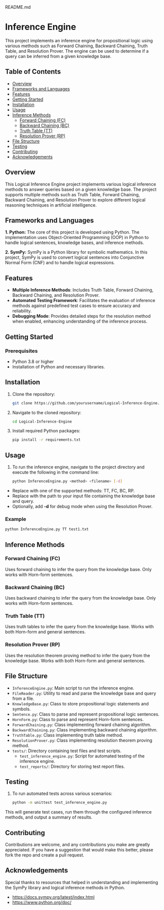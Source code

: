README.md

# Inference Engine

This project implements an inference engine for propositional logic using various methods such as Forward Chaining, Backward Chaining, Truth Table, and Resolution Prover. The engine can be used to determine if a query can be inferred from a given knowledge base.

## Table of Contents

- [Overview](#overview)
- [Frameworks and Languages](#frameworks-and-languages)
- [Features](#features)
- [Getting Started](#getting-started)
- [Installation](#installation)
- [Usage](#usage)
- [Inference Methods](#inference-methods)
  - [Forward Chaining (FC)](#forward-chaining-fc)
  - [Backward Chaining (BC)](#backward-chaining-bc)
  - [Truth Table (TT)](#truth-table-tt)
  - [Resolution Prover (RP)](#resolution-prover-rp)
- [File Structure](#file-structure)
- [Testing](#testing)
- [Contributing](#contributing)
- [Acknowledgements](#acknowledgements)

## Overview
This Logical Inference Engine project implements various logical inference methods to answer queries based on a given knowledge base. The project supports multiple methods such as Truth Table, Forward Chaining, Backward Chaining, and Resolution Prover to explore different logical reasoning techniques in artificial intelligence.

## Frameworks and Languages

**1. Python:**
The core of this project is developed using Python. The implementation uses Object-Oriented Programming (OOP) in Python to handle logical sentences, knowledge bases, and inference methods.

**2. SymPy:**
SymPy is a Python library for symbolic mathematics. In this project, SymPy is used to convert logical sentences into Conjunctive Normal Form (CNF) and to handle logical expressions.

## Features
- **Multiple Inference Methods**: Includes Truth Table, Forward Chaining, Backward Chaining, and Resolution Prover.
- **Automated Testing Framework**: Facilitates the evaluation of inference methods against predefined test cases to ensure accuracy and reliability.
- **Debugging Mode**: Provides detailed steps for the resolution method when enabled, enhancing understanding of the inference process.

## Getting Started

### Prerequisites
- Python 3.8 or higher
- Installation of Python and necessary libraries.

## Installation
1. Clone the repository:
    ```bash
    git clone https://github.com/yourusername/Logical-Inference-Engine.git
    ```

2. Navigate to the cloned repository:
    ```bash
    cd Logical-Inference-Engine
    ```

3. Install required Python packages:
    ```bash
    pip install -r requirements.txt
    ```

## Usage
1. To run the inference engine, navigate to the project directory and execute the following in the command line:
    ```bash
    python InferenceEngine.py <method> <filename> [-d]
    ```

- Replace **<method>** with one of the supported methods: TT, FC, BC, RP.
- Replace **<filename>** with the path to your input file containing the knowledge base and query.
- Optionally, add **-d** for debug mode when using the Resolution Prover.

### Example

```bash
python InferenceEngine.py TT test1.txt
```

## Inference Methods

### Forward Chaining (FC)

Uses forward chaining to infer the query from the knowledge base. Only works with Horn-form sentences.

### Backward Chaining (BC)

Uses backward chaining to infer the query from the knowledge base. Only works with Horn-form sentences.

### Truth Table (TT)

Uses truth tables to infer the query from the knowledge base. Works with both Horn-form and general sentences.

### Resolution Prover (RP)

Uses the resolution theorem proving method to infer the query from the knowledge base. Works with both Horn-form and general sentences.

## File Structure

- `InferenceEngine.py`: Main script to run the inference engine.
- `FileReader.py`: Utility to read and parse the knowledge base and query from a file.
- `KnowledgeBase.py`: Class to store propositional logic statements and symbols.
- `Sentence.py`: Class to parse and represent propositional logic sentences.
- `HornForm.py`: Class to parse and represent Horn-form sentences.
- `ForwardChaining.py`: Class implementing forward chaining algorithm.
- `BackwardChaining.py`: Class implementing backward chaining algorithm.
- `TruthTable.py`: Class implementing truth table method.
- `ResolutionProver.py`: Class implementing resolution theorem proving method.
- `tests/`: Directory containing test files and test scripts.
  - `test_inference_engine.py`: Script for automated testing of the inference engine.
  - `test_reports/`: Directory for storing test report files.

## Testing
1. To run automated tests across various scenarios:
    ```bash
    python -m unittest test_inference_engine.py
    ```

This will generate test cases, run them through the configured inference methods, and output a summary of results.

## Contributing
Contributions are welcome, and any contributions you make are greatly appreciated. If you have a suggestion that would make this better, please fork the repo and create a pull request.

## Acknowledgements
Special thanks to resources that helped in understanding and implementing the SymPy library and logical inference methods in Python.
- https://docs.sympy.org/latest/index.html
- https://www.python.org/doc/

